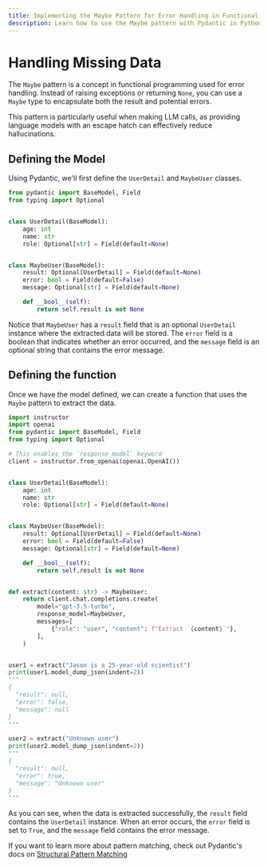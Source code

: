 ```yaml
---
title: Implementing the Maybe Pattern for Error Handling in Functional Programming
description: Learn how to use the Maybe pattern with Pydantic in Python for robust error handling when extracting user details.
---
```


# Handling Missing Data

The `Maybe` pattern is a concept in functional programming used for error handling. Instead of raising exceptions or returning `None`, you can use a `Maybe` type to encapsulate both the result and potential errors.

This pattern is particularly useful when making LLM calls, as providing language models with an escape hatch can effectively reduce hallucinations.

## Defining the Model

Using Pydantic, we'll first define the `UserDetail` and `MaybeUser` classes.

```python
from pydantic import BaseModel, Field
from typing import Optional


class UserDetail(BaseModel):
    age: int
    name: str
    role: Optional[str] = Field(default=None)


class MaybeUser(BaseModel):
    result: Optional[UserDetail] = Field(default=None)
    error: bool = Field(default=False)
    message: Optional[str] = Field(default=None)

    def __bool__(self):
        return self.result is not None
```

Notice that `MaybeUser` has a `result` field that is an optional `UserDetail` instance where the extracted data will be stored. The `error` field is a boolean that indicates whether an error occurred, and the `message` field is an optional string that contains the error message.

## Defining the function

Once we have the model defined, we can create a function that uses the `Maybe` pattern to extract the data.

```python
import instructor
import openai
from pydantic import BaseModel, Field
from typing import Optional

# This enables the `response_model` keyword
client = instructor.from_openai(openai.OpenAI())


class UserDetail(BaseModel):
    age: int
    name: str
    role: Optional[str] = Field(default=None)


class MaybeUser(BaseModel):
    result: Optional[UserDetail] = Field(default=None)
    error: bool = Field(default=False)
    message: Optional[str] = Field(default=None)

    def __bool__(self):
        return self.result is not None


def extract(content: str) -> MaybeUser:
    return client.chat.completions.create(
        model="gpt-3.5-turbo",
        response_model=MaybeUser,
        messages=[
            {"role": "user", "content": f"Extract `{content}`"},
        ],
    )


user1 = extract("Jason is a 25-year-old scientist")
print(user1.model_dump_json(indent=2))
"""
{
  "result": null,
  "error": false,
  "message": null
}
"""

user2 = extract("Unknown user")
print(user2.model_dump_json(indent=2))
"""
{
  "result": null,
  "error": true,
  "message": "Unknown user"
}
"""
```

As you can see, when the data is extracted successfully, the `result` field contains the `UserDetail` instance. When an error occurs, the `error` field is set to `True`, and the `message` field contains the error message.

If you want to learn more about pattern matching, check out Pydantic's docs on [Structural Pattern Matching](https://docs.pydantic.dev/latest/concepts/models/#structural-pattern-matching)

